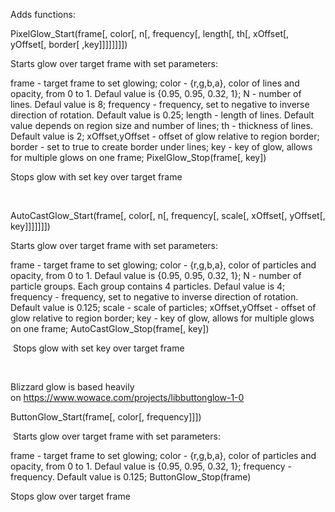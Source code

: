 Adds functions:

PixelGlow_Start(frame[, color[, n[, frequency[, length[, th[, xOffset[, yOffset[, border[ ,key]]]]]]]])

Starts glow over target frame with set parameters:

frame - target frame to set glowing;
color - {r,g,b,a}, color of lines and opacity, from 0 to 1. Defaul value is {0.95, 0.95, 0.32, 1};
N - number of lines. Defaul value is 8;
frequency - frequency, set to negative to inverse direction of rotation. Default value is 0.25;
length - length of lines. Default value depends on region size and number of lines;
th - thickness of lines. Default value is 2;
xOffset,yOffset - offset of glow relative to region border;
border - set to true to create border under lines;
key - key of glow, allows for multiple glows on one frame;
PixelGlow_Stop(frame[, key])

Stops glow with set key over target frame

 

AutoCastGlow_Start(frame[, color[, n[, frequency[, scale[, xOffset[, yOffset[, key]]]]]]])

Starts glow over target frame with set parameters:

frame - target frame to set glowing;
color - {r,g,b,a}, color of particles and opacity, from 0 to 1. Defaul value is {0.95, 0.95, 0.32, 1};
N - number of particle groups. Each group contains 4 particles. Defaul value is 4;
frequency - frequency, set to negative to inverse direction of rotation. Default value is 0.125;
scale - scale of particles;
xOffset,yOffset - offset of glow relative to region border;
key - key of glow, allows for multiple glows on one frame;
AutoCastGlow_Stop(frame[, key])

 Stops glow with set key over target frame

 

Blizzard glow is based heavily on https://www.wowace.com/projects/libbuttonglow-1-0

ButtonGlow_Start(frame[, color[, frequency]]])

 Starts glow over target frame with set parameters:

frame - target frame to set glowing;
color - {r,g,b,a}, color of particles and opacity, from 0 to 1. Defaul value is {0.95, 0.95, 0.32, 1};
frequency - frequency. Default value is 0.125;
ButtonGlow_Stop(frame)

Stops glow over target frame

 
